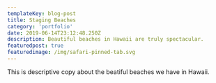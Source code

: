 ```yaml
---
templateKey: blog-post
title: Staging Beaches
category: 'portfolio'
date: 2019-06-14T23:12:48.250Z
description: Beautiful beaches in Hawaii are truly spectacular.
featuredpost: true
featuredimage: /img/safari-pinned-tab.svg
---
```


This is descriptive copy about the beatiful beaches we have in Hawaii.
